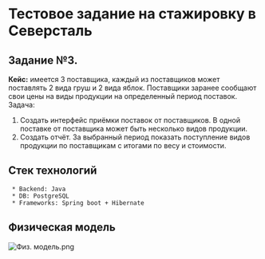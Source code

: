 # Тестовое задание на стажировку в Северсталь

## Задание №3.

**Кейс:** имеется 3 поставщика, каждый из поставщиков может поставлять 2 вида груш
и 2 вида яблок. Поставщики заранее сообщают свои цены на виды продукции на
определенный период поставок.
Задача:
1. Создать интерфейс приёмки поставок от поставщиков. В одной поставке от
   поставщика может быть несколько видов продукции.
2. Создать отчёт. За выбранный период показать поступление видов продукции по
   поставщикам с итогами по весу и стоимости.

## Стек технологий

     * Backend: Java
     * DB: PostgreSQL
     * Frameworks: Spring boot + Hibernate

## Физическая модель
![Физ. модель.png](%D4%E8%E7.%20%EC%EE%E4%E5%EB%FC.png)

